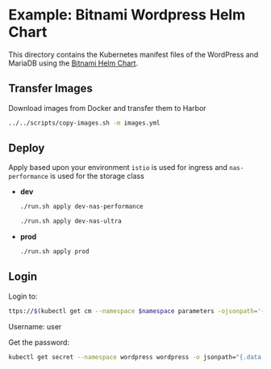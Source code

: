 # Example: Bitnami Wordpress Helm Chart

This directory contains the Kubernetes manifest files of the WordPress and MariaDB using the [Bitnami Helm Chart](https://github.com/bitnami/charts/tree/main/bitnami/wordpress).

## Transfer Images

Download images from Docker and transfer them to Harbor

```sh
../../scripts/copy-images.sh -m images.yml
```

## Deploy

Apply based upon your environment
`istio` is used for ingress and `nas-performance` is used for the storage class

- **dev**

    ```sh
    ./run.sh apply dev-nas-performance
    ```

    ```sh
    ./run.sh apply dev-nas-ultra
    ```

- **prod**

    ```sh
    ./run.sh apply prod
    ```

## Login

Login to:
```sh
ttps://$(kubectl get cm --namespace $namespace parameters -ojsonpath='{.data.clusterDomain}')
```

Username: user

Get the password:

```sh
kubectl get secret --namespace wordpress wordpress -o jsonpath="{.data.wordpress-password}" | base64 -d
```
